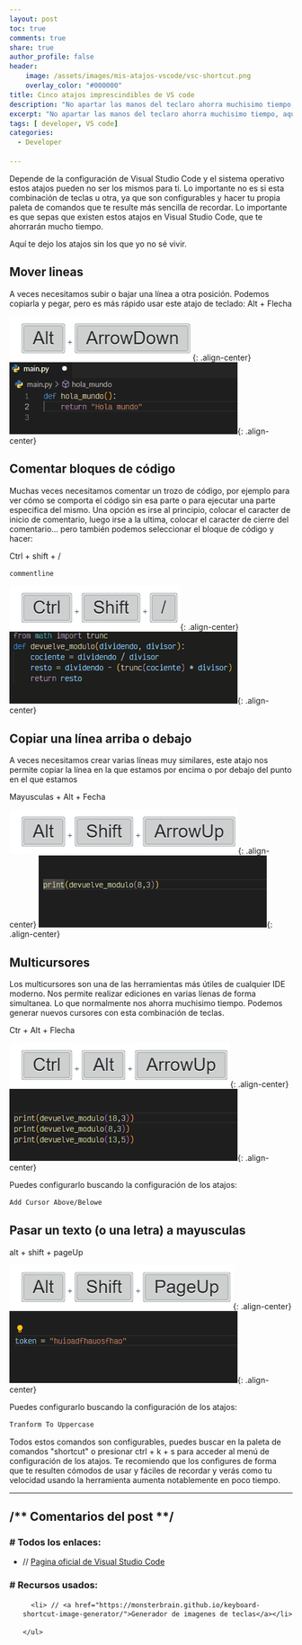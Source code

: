 ```yaml
---
layout: post
toc: true
comments: true
share: true
author_profile: false
header:
    image: /assets/images/mis-atajos-vscode/vsc-shortcut.png
    overlay_color: "#000000"
title: Cinco atajos imprescindibles de VS code
description: "No apartar las manos del teclaro ahorra muchisimo tiempo, aquí te dejo los atajos de Visual Studio Code sin los que yo ya no sé vivir."
excerpt: "No apartar las manos del teclaro ahorra muchisimo tiempo, aquí tedejo los atajos de Visual Studio Code sin los que yo ya  no sé vivir."
tags: [ developer, VS code]
categories: 
  - Developer

---   
```



Depende de la configuración de Visual Studio Code y el sistema operativo estos atajos pueden no ser los mismos para ti. Lo importante no es si esta combinación de teclas u otra, ya que son configurables y hacer tu propia paleta de comandos que te resulte más sencilla de recordar. Lo importante es que sepas que existen estos atajos en Visual Studio Code, que te ahorrarán mucho tiempo.

Aquí te dejo los atajos sin los que yo no sé vivir.

## Mover lineas

A veces necesitamos subir o bajar una línea a otra posición. Podemos copiarla y pegar, pero es más rápido usar este atajo de teclado:
Alt + Flecha

![alt + flecha](/assets/images/mis-atajos-vscode/kbs_alt_arrowdown.png){: .align-center}
![Mover linea](/assets/images/mis-atajos-vscode/mover_lineas.gif){: .align-center}

## Comentar bloques de código

Muchas veces necesitamos comentar un trozo de código, por ejemplo para ver cómo se comporta el código sin esa parte o para ejecutar una parte especifica del mismo. Una opción es irse al principio, colocar el caracter de inicio de comentario, luego irse a la ultima, colocar el caracter de cierre del comentario... pero también podemos seleccionar el bloque de código y hacer:

Ctrl + shift + /

```bash
commentline
```

![Ctrl + shift + /](/assets/images/mis-atajos-vscode/kbs_ctrl_shift__.png){: .align-center}
![Comentar bloque](/assets/images/mis-atajos-vscode/comentar_bloque.gif){: .align-center}

## Copiar una línea arriba o debajo

A veces necesitamos crear varias líneas muy similares, este atajo nos permite copiar la línea en la que estamos por encima o por debajo del punto en el que estamos

Mayusculas + Alt + Fecha

![Mayusculas + Alt + Fecha](/assets/images/mis-atajos-vscode/kbs_alt_shift_arrowup.png){: .align-center}
![Clonar lineas](/assets/images/mis-atajos-vscode/clonar_linea.gif){: .align-center}

## Multicursores

Los multicursores son una de las herramientas más útiles de cualquier IDE moderno. Nos permite realizar ediciones en varias líenas de forma simultanea. Lo que normalmente nos ahorra muchisimo tiempo. Podemos generar nuevos cursores con esta combinación de teclas.

Ctr + Alt + Flecha

![Ctr + Alt + Flecha](/assets/images/mis-atajos-vscode/kbs_ctrl_alt_arrowup.png){: .align-center}
![Multicursor](/assets/images/mis-atajos-vscode/multi_cursor.gif){: .align-center}

Puedes configurarlo buscando la configuración de los atajos:

```bash
Add Cursor Above/Belowe
```

## Pasar un texto (o una letra) a mayusculas

alt + shift + pageUp

![alt + shift + pageUp](/assets/images/mis-atajos-vscode/kbs_alt_shift_pageup.png){: .align-center}
![alt + shift + pageUp](/assets/images/mis-atajos-vscode/uppercase.gif){: .align-center}

Puedes configurarlo buscando la configuración de los atajos:

```bash
Tranform To Uppercase
```

Todos estos comandos son configurables, puedes buscar en la paleta de comandos "shortcut" o presionar ctrl + k + s para acceder al menú de configuración de los atajos. Te recomiendo que los configures de forma que te resulten cómodos de usar y fáciles de recordar y verás como tu velocidad usando la herramienta aumenta notablemente en poco tiempo.

---

<div class="aditional-info">

  <h2>/** Comentarios del post **/</h2>

  <h3> # Todos los enlaces:</h3>
  <ul>
    <li> // <a href="https://code.visualstudio.com/">Pagina oficial de Visual Studio Code</a></li>
  </ul>


  <h3> # Recursos usados:</h3> 
    <ul>

      <li> // <a href="https://monsterbrain.github.io/keyboard-shortcut-image-generator/">Generador de imagenes de teclas</a></li>
      
    </ul>
</div>
